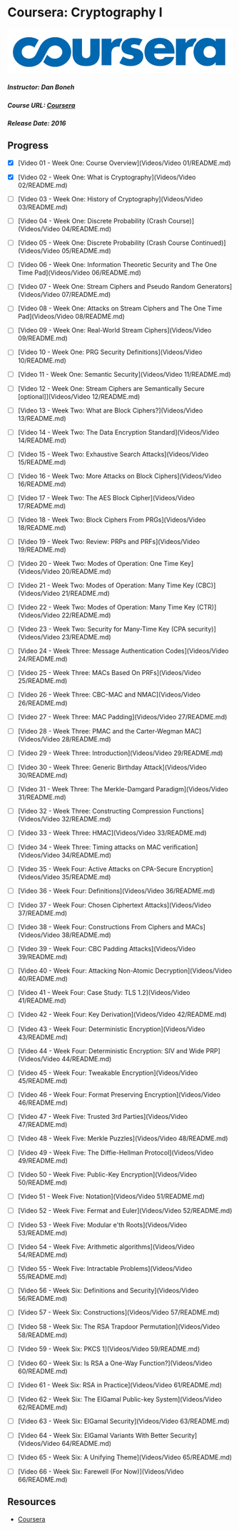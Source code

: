 # Coursera: Cryptography I
![Coursera Banner](../../Images/coursera.png)
##### Instructor: Dan Boneh
##### Course URL: [Coursera](https://www.coursera.org/learn/crypto)
##### Release Date: 2016

## Progress

- [X] [Video 01 - Week One: Course Overview](Videos/Video 01/README.md)
- [X] [Video 02 - Week One: What is Cryptography](Videos/Video 02/README.md)
- [ ] [Video 03 - Week One: History of Cryptography](Videos/Video 03/README.md)
- [ ] [Video 04 - Week One: Discrete Probability (Crash Course)](Videos/Video 04/README.md)
- [ ] [Video 05 - Week One: Discrete Probability (Crash Course Continued)](Videos/Video 05/README.md)
- [ ] [Video 06 - Week One: Information Theoretic Security and The One Time Pad](Videos/Video 06/README.md)
- [ ] [Video 07 - Week One: Stream Ciphers and Pseudo Random Generators](Videos/Video 07/README.md)
- [ ] [Video 08 - Week One: Attacks on Stream Ciphers and The One Time Pad](Videos/Video 08/README.md)
- [ ] [Video 09 - Week One: Real-World Stream Ciphers](Videos/Video 09/README.md)
- [ ] [Video 10 - Week One: PRG Security Definitions](Videos/Video 10/README.md)
- [ ] [Video 11 - Week One: Semantic Security](Videos/Video 11/README.md)
- [ ] [Video 12 - Week One: Stream Ciphers are Semantically Secure [optional]](Videos/Video 12/README.md)
- [ ] [Video 13 - Week Two: What are Block Ciphers?](Videos/Video 13/README.md)
- [ ] [Video 14 - Week Two: The Data Encryption Standard](Videos/Video 14/README.md)
- [ ] [Video 15 - Week Two: Exhaustive Search Attacks](Videos/Video 15/README.md)
- [ ] [Video 16 - Week Two: More Attacks on Block Ciphers](Videos/Video 16/README.md)
- [ ] [Video 17 - Week Two: The AES Block Cipher](Videos/Video 17/README.md)
- [ ] [Video 18 - Week Two: Block Ciphers From PRGs](Videos/Video 18/README.md)
- [ ] [Video 19 - Week Two: Review: PRPs and PRFs](Videos/Video 19/README.md)
- [ ] [Video 20 - Week Two: Modes of Operation: One Time Key](Videos/Video 20/README.md)
- [ ] [Video 21 - Week Two: Modes of Operation: Many Time Key (CBC)](Videos/Video 21/README.md)
- [ ] [Video 22 - Week Two: Modes of Operation: Many Time Key (CTR)](Videos/Video 22/README.md)
- [ ] [Video 23 - Week Two: Security for Many-Time Key (CPA security)](Videos/Video 23/README.md)
- [ ] [Video 24 - Week Three: Message Authentication Codes](Videos/Video 24/README.md)
- [ ] [Video 25 - Week Three: MACs Based On PRFs](Videos/Video 25/README.md)
- [ ] [Video 26 - Week Three: CBC-MAC and NMAC](Videos/Video 26/README.md)
- [ ] [Video 27 - Week Three: MAC Padding](Videos/Video 27/README.md)
- [ ] [Video 28 - Week Three: PMAC and the Carter-Wegman MAC](Videos/Video 28/README.md)
- [ ] [Video 29 - Week Three: Introduction](Videos/Video 29/README.md)
- [ ] [Video 30 - Week Three: Generic Birthday Attack](Videos/Video 30/README.md)
- [ ] [Video 31 - Week Three: The Merkle-Damgard Paradigm](Videos/Video 31/README.md)
- [ ] [Video 32 - Week Three: Constructing Compression Functions](Videos/Video 32/README.md)
- [ ] [Video 33 - Week Three: HMAC](Videos/Video 33/README.md)
- [ ] [Video 34 - Week Three: Timing attacks on MAC verification](Videos/Video 34/README.md)
- [ ] [Video 35 - Week Four: Active Attacks on CPA-Secure Encryption](Videos/Video 35/README.md)
- [ ] [Video 36 - Week Four: Definitions](Videos/Video 36/README.md)
- [ ] [Video 37 - Week Four: Chosen Ciphertext Attacks](Videos/Video 37/README.md)
- [ ] [Video 38 - Week Four: Constructions From Ciphers and MACs](Videos/Video 38/README.md)
- [ ] [Video 39 - Week Four: CBC Padding Attacks](Videos/Video 39/README.md)
- [ ] [Video 40 - Week Four: Attacking Non-Atomic Decryption](Videos/Video 40/README.md)
- [ ] [Video 41 - Week Four: Case Study: TLS 1.2](Videos/Video 41/README.md)
- [ ] [Video 42 - Week Four: Key Derivation](Videos/Video 42/README.md)
- [ ] [Video 43 - Week Four: Deterministic Encryption](Videos/Video 43/README.md)
- [ ] [Video 44 - Week Four: Deterministic Encryption: SIV and Wide PRP](Videos/Video 44/README.md)
- [ ] [Video 45 - Week Four: Tweakable Encryption](Videos/Video 45/README.md)
- [ ] [Video 46 - Week Four: Format Preserving Encryption](Videos/Video 46/README.md)
- [ ] [Video 47 - Week Five: Trusted 3rd Parties](Videos/Video 47/README.md)
- [ ] [Video 48 - Week Five: Merkle Puzzles](Videos/Video 48/README.md)
- [ ] [Video 49 - Week Five: The Diffie-Hellman Protocol](Videos/Video 49/README.md)
- [ ] [Video 50 - Week Five: Public-Key Encryption](Videos/Video 50/README.md)
- [ ] [Video 51 - Week Five: Notation](Videos/Video 51/README.md)
- [ ] [Video 52 - Week Five: Fermat and Euler](Videos/Video 52/README.md)
- [ ] [Video 53 - Week Five: Modular e'th Roots](Videos/Video 53/README.md)
- [ ] [Video 54 - Week Five: Arithmetic algorithms](Videos/Video 54/README.md)
- [ ] [Video 55 - Week Five: Intractable Problems](Videos/Video 55/README.md)
- [ ] [Video 56 - Week Six: Definitions and Security](Videos/Video 56/README.md)
- [ ] [Video 57 - Week Six: Constructions](Videos/Video 57/README.md)
- [ ] [Video 58 - Week Six: The RSA Trapdoor Permutation](Videos/Video 58/README.md)
- [ ] [Video 59 - Week Six: PKCS 1](Videos/Video 59/README.md)
- [ ] [Video 60 - Week Six: Is RSA a One-Way Function?](Videos/Video 60/README.md)
- [ ] [Video 61 - Week Six: RSA in Practice](Videos/Video 61/README.md)
- [ ] [Video 62 - Week Six: The ElGamal Public-key System](Videos/Video 62/README.md)
- [ ] [Video 63 - Week Six: ElGamal Security](Videos/Video 63/README.md)
- [ ] [Video 64 - Week Six: ElGamal Variants With Better Security](Videos/Video 64/README.md)
- [ ] [Video 65 - Week Six: A Unifying Theme](Videos/Video 65/README.md)
- [ ] [Video 66 - Week Six: Farewell (For Now)](Videos/Video 66/README.md)



## Resources
- [Coursera](http://www.coursera.com)

